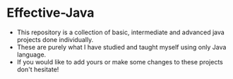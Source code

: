 # Effective-Java
- This repository is a collection of basic, intermediate and advanced java projects done individually.
- These are purely what I have studied and taught myself using only Java language.
- If you would like to add yours or make some changes to these projects don't hesitate!
